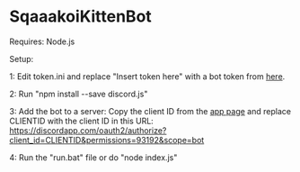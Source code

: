 # SqaaakoiKittenBot

Requires: Node.js

Setup: 

1: Edit token.ini and replace "Insert token here" with a bot token from [here](https://discordapp.com/developers/applications/me/).

2: Run "npm install --save discord.js"

3: Add the bot to a server: Copy the client ID from the [app page](https://discordapp.com/developers/applications/me/) and replace CLIENTID with the client ID in this URL: https://discordapp.com/oauth2/authorize?client_id=CLIENTID&permissions=93192&scope=bot

4: Run the "run.bat" file or do "node index.js"
